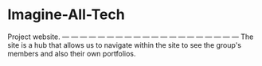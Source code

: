 # Imagine-All-Tech
Project website.
— — — — —  — — — — —  — — — — —  — — — — —
The site is a hub that allows us to navigate within the site to see the group's members and also their own portfolios.
